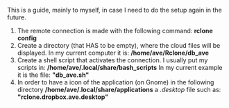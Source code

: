 This is a guide, mainly to myself, in case I need to do the setup again in the future.

1.  The remote connection is made with the following command:
          **rclone config**
3.  Create a directory (that HAS to be empty), where the cloud files will be displayed.
      In my current computer it is:
          **/home/ave/Rclone/db_ave**
4.  Create a shell script that activates the connection.
      I usually put my scripts in:
          **/home/ave/.local/share/bash_scripts**
      In my current example it is the file:
          **"db_ave.sh"** 
5.  In order to have a icon of the application (on Gnome) in the following directory
          **/home/ave/.local/share/applications**
      a *.desktop* file such as: 
          **"rclone.dropbox.ave.desktop"**

